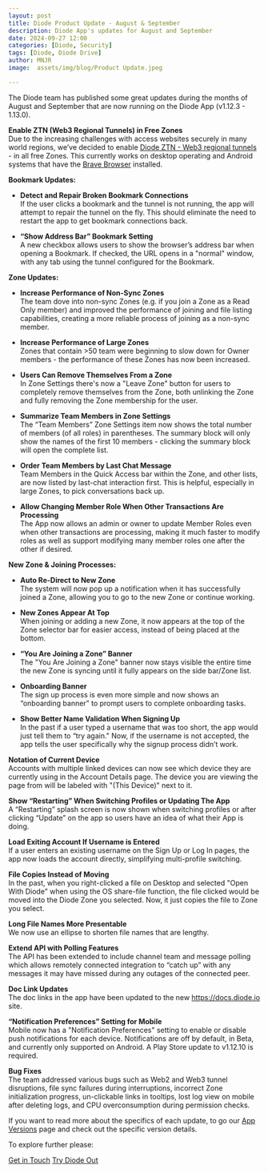 ```yaml
---
layout: post
title: Diode Product Update - August & September
description: Diode App's updates for August and September
date: 2024-09-27 12:00
categories: [Diode, Security]
tags: [Diode, Diode Drive]
author: MNJR
image: 	assets/img/blog/Product Update.jpeg

---
```


The Diode team has published some great updates during the months of August and September that are now running on the Diode App (v1.12.3 - 1.13.0).

**Enable ZTN (Web3 Regional Tunnels) in Free Zones**
<br>Due to the increasing challenges with access websites securely in many world regions, we’ve decided to enable [Diode ZTN - Web3 regional tunnels](https://app.docs.diode.io/docs/features/regional-tunnels/) - in all free Zones. This currently works on desktop operating and Android systems that have the [Brave Browser](https://app.docs.diode.io/docs/faq/why-does-the-diode-app-use-the-brave-browser-for-some-bookmarks/) installed. 

**Bookmark Updates:**
- **Detect and Repair Broken Bookmark Connections**
<br> If the user clicks a bookmark and the tunnel is not running, the app will attempt to repair the tunnel on the fly. This should eliminate the need to restart the app to get bookmark connections back.

- **“Show Address Bar” Bookmark Setting**
<br> A new checkbox allows users to show the browser’s address bar when opening a Bookmark. If checked, the URL opens in a "normal" window, with any tab using the tunnel configured for the Bookmark.

**Zone Updates:**

- **Increase Performance of Non-Sync Zones** 
<br>The team dove into non-sync Zones (e.g. if you join a Zone as a Read Only member) and improved the performance of joining and file listing capabilities, creating a more reliable process of joining as a non-sync member.

- **Increase Performance of Large Zones**
<br>Zones that contain >50 team were beginning to slow down for Owner members - the performance of these Zones has now been increased.

- **Users Can Remove Themselves From a Zone** 
<br> In Zone Settings there's now a "Leave Zone" button for users to completely remove themselves from the Zone, both unlinking the Zone and fully removing the Zone membership for the user.

- **Summarize Team Members in Zone Settings** 
<br> The “Team Members” Zone Settings item now shows the total number of members (of all roles) in parentheses. The summary block will only show the names of the first 10 members - clicking the summary block will open the complete list.

- **Order Team Members by Last Chat Message** 
<br> Team Members in the Quick Access bar within the Zone, and other lists, are now listed by last-chat interaction first. This is helpful, especially in large Zones, to pick conversations back up.

- **Allow Changing Member Role When Other Transactions Are Processing** 
<br>The App now allows an admin or owner to update Member Roles even when other transactions are processing, making it much faster to modify roles as well as support modifying many member roles one after the other if desired.

**New Zone & Joining Processes:**
- **Auto Re-Direct to New Zone** 
<br>The system will now pop up a notification when it has successfully joined a Zone, allowing you to go to the new Zone or continue working.

- **New Zones Appear At Top**
<br>When joining or adding a new Zone, it now appears at the top of the Zone selector bar for easier access, instead of being placed at the bottom.

- **“You Are Joining a Zone” Banner** 
<br>The "You Are Joining a Zone" banner now stays visible the entire time the new Zone is syncing until it fully appears on the side bar/Zone list.

- **Onboarding Banner** 
<br>The sign up process is even more simple and now shows an “onboarding banner” to prompt users to complete onboarding tasks.

- **Show Better Name Validation When Signing Up** 
<br>In the past if a user typed a username that was too short, the app would just tell them to “try again." Now, if the username is not accepted, the app tells the user specifically why the signup process didn’t work. 

**Notation of Current Device**
<br> Accounts with multiple linked devices can now see which device they are currently using in the Account Details page. The device you are viewing the page from will be labeled with "(This Device)" next to it.

**Show “Restarting” When Switching Profiles or Updating The App** 
<br>A “Restarting” splash screen is now shown when switching profiles or after clicking “Update” on the app so users have an idea of what their App is doing.

**Load Exiting Account If Username is Entered** 
<br>If a user enters an existing username on the Sign Up or Log In pages, the app now loads the account directly, simplifying multi-profile switching.

**File Copies Instead of Moving** 
<br>In the past, when you right-clicked a file on Desktop and selected "Open With Diode" when using the OS share-file function, the file clicked would be moved into the Diode Zone you selected. Now, it just copies the file to Zone you select.

**Long File Names More Presentable** 
<br>We now use an ellipse to shorten file names that are lengthy.

**Extend API with Polling Features** 
<br> The API has been extended to include channel team and message polling which allows remotely connected integration to “catch up” with any messages it may have missed during any outages of the connected peer.

**Doc Link Updates** 
<br> The doc links in the app have been updated to the new https://docs.diode.io site.

**“Notification Preferences” Setting for Mobile** 
<br> Mobile now has a "Notification Preferences" setting to enable or disable push notifications for each device. Notifications are off by default, in Beta, and currently only supported on Android. A Play Store update to v1.12.10 is required.

**Bug Fixes** 
<br>
The team addressed various bugs such as Web2 and Web3 tunnel disruptions, file sync failures during interruptions, incorrect Zone initialization progress, un-clickable links in tooltips, lost log view on mobile after deleting logs, and CPU overconsumption during permission checks.

If you want to read more about the specifics of each update, to go our [App Versions](https://support.diode.io/category/9gss923s33-diode-app-updates-version) page and check out the specific version details.

To explore further please:
<div class="story__buttons">
  <a href="{{"https://contactdiode.paperform.co"}}" class="btn" target="">Get in Touch</a>
  <a href="#download-app" class="btn popup-open" target="">Try Diode Out</a>
</div>

